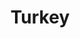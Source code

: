 ---
title: Turkey
indice: 0.3191530855017815
years:
- title: '1998'
  indice: 0.26961941332802114
- title: '1999'
  indice: 0.3104490132142839
- title: '2000'
  indice: 0.31108980299578426
- title: '2001'
  indice: 0.32771688742089405
- title: '2002'
  indice: 0.31355940700575924
- title: '2003'
  indice: 0.3108901628376149
- title: '2004'
  indice: 0.31082903342162593
- title: '2005'
  indice: 0.31435933596624466
- title: '2006'
  indice: 0.31496401901615767
- title: '2007'
  indice: 0.32426861241302996
- title: '2008'
  indice: 0.3289433212139609
- title: '2009'
  indice: 0.35149550477442904
- title: '2010'
  indice: 0.33969920765261347
- title: '2011'
  indice: 0.32510084026722214
- title: '2012'
  indice: 0.3287620013633215
- title: '2013'
  indice: 0.3265953302733929
- title: '2014'
  indice: 0.3240784959875385
- title: '2015'
  indice: 0.32431786710550203
- title: '2016'
  indice: 0.3298054370545699
- title: '2017'
  indice: 0.3210090389617359
- title: '2018'
  indice: 0.31429752184347803
- title: '2019'
  indice: 0.32162902055170434
- title: '2020'
  indice: 0.3191530855017815
---